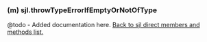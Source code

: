 ### (m) sjl.throwTypeErrorIfEmptyOrNotOfType
@todo - Added documentation here.
[Back to sjl direct members and methods list.](#sjl-direct-members-and-methods)
